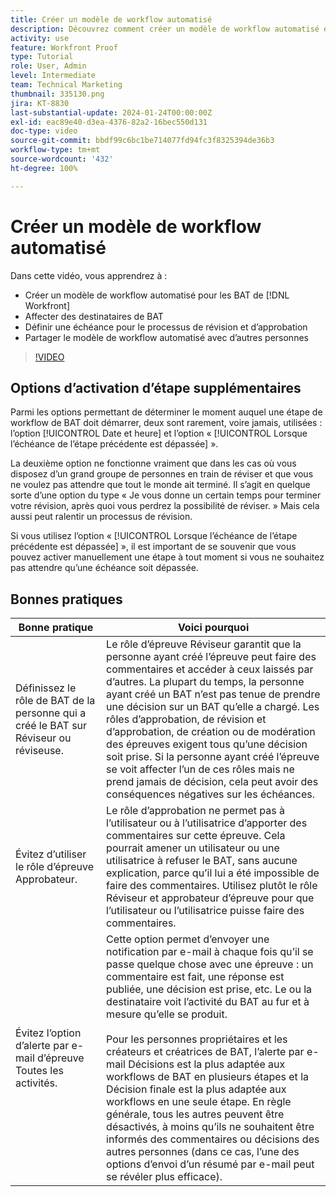 ```yaml
---
title: Créer un modèle de workflow automatisé
description: Découvrez comment créer un modèle de workflow automatisé en affectant des destinataires de BAT et en établissant des échéances pour les BAT. Partagez ensuite le modèle avec d’autres utilisateurs et utilisatrices.
activity: use
feature: Workfront Proof
type: Tutorial
role: User, Admin
level: Intermediate
team: Technical Marketing
thumbnail: 335130.png
jira: KT-8830
last-substantial-update: 2024-01-24T00:00:00Z
exl-id: eac89e40-d3ea-4376-82a2-16bec550d131
doc-type: video
source-git-commit: bbdf99c6bc1be714077fd94fc3f8325394de36b3
workflow-type: tm+mt
source-wordcount: '432'
ht-degree: 100%

---
```


# Créer un modèle de workflow automatisé

Dans cette vidéo, vous apprendrez à :

* Créer un modèle de workflow automatisé pour les BAT de [!DNL  Workfront]
* Affecter des destinataires de BAT
* Définir une échéance pour le processus de révision et d’approbation
* Partager le modèle de workflow automatisé avec d’autres personnes

>[!VIDEO](https://video.tv.adobe.com/v/335130/?quality=12&learn=on&enablevpops=1)

## Options d’activation d’étape supplémentaires

Parmi les options permettant de déterminer le moment auquel une étape de workflow de BAT doit démarrer, deux sont rarement, voire jamais, utilisées : l’option [!UICONTROL Date et heure] et l’option « [!UICONTROL Lorsque l’échéance de l’étape précédente est dépassée] ».

La deuxième option ne fonctionne vraiment que dans les cas où vous disposez d’un grand groupe de personnes en train de réviser et que vous ne voulez pas attendre que tout le monde ait terminé. Il s’agit en quelque sorte d’une option du type « Je vous donne un certain temps pour terminer votre révision, après quoi vous perdrez la possibilité de réviser. » Mais cela aussi peut ralentir un processus de révision.

Si vous utilisez l’option « [!UICONTROL Lorsque l’échéance de l’étape précédente est dépassée] », il est important de se souvenir que vous pouvez activer manuellement une étape à tout moment si vous ne souhaitez pas attendre qu’une échéance soit dépassée.

## Bonnes pratiques

| Bonne pratique | Voici pourquoi |
|---|---|
| Définissez le rôle de BAT de la personne qui a créé le BAT sur Réviseur ou réviseuse. | Le rôle d’épreuve Réviseur garantit que la personne ayant créé l’épreuve peut faire des commentaires et accéder à ceux laissés par d’autres. La plupart du temps, la personne ayant créé un BAT n’est pas tenue de prendre une décision sur un BAT qu’elle a chargé. Les rôles d’approbation, de révision et d’approbation, de création ou de modération des épreuves exigent tous qu’une décision soit prise. Si la personne ayant créé l’épreuve se voit affecter l’un de ces rôles mais ne prend jamais de décision, cela peut avoir des conséquences négatives sur les échéances. |
| Évitez d’utiliser le rôle d’épreuve Approbateur. | Le rôle d’approbation ne permet pas à l’utilisateur ou à l’utilisatrice d’apporter des commentaires sur cette épreuve. Cela pourrait amener un utilisateur ou une utilisatrice à refuser le BAT, sans aucune explication, parce qu’il lui a été impossible de faire des commentaires. Utilisez plutôt le rôle Réviseur et approbateur d’épreuve pour que l’utilisateur ou l’utilisatrice puisse faire des commentaires. |
| Évitez l’option d’alerte par e-mail d’épreuve Toutes les activités. | Cette option permet d’envoyer une notification par e-mail à chaque fois qu’il se passe quelque chose avec une épreuve : un commentaire est fait, une réponse est publiée, une décision est prise, etc. Le ou la destinataire voit l’activité du BAT au fur et à mesure qu’elle se produit.<br><br>Pour les personnes propriétaires et les créateurs et créatrices de BAT, l’alerte par e-mail Décisions est la plus adaptée aux workflows de BAT en plusieurs étapes et la Décision finale est la plus adaptée aux workflows en une seule étape. En règle générale, tous les autres peuvent être désactivés, à moins qu’ils ne souhaitent être informés des commentaires ou décisions des autres personnes (dans ce cas, l’une des options d’envoi d’un résumé par e-mail peut se révéler plus efficace). |
